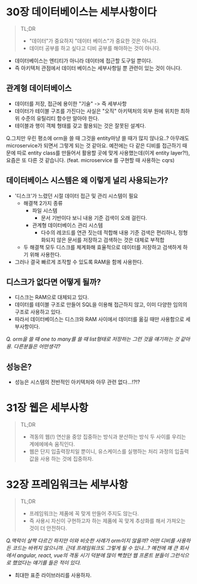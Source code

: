 # 30장 데이터베이스는 세부사항이다

> TL;DR  
> - "데이터"가 중요하지 "데이터 베이스"가 중요한 것은 아니다.
> - 데이터 공부를 하고 싶다고 디비 공부를 해야하는 것이 아니다.


- 데이터베이스는 엔티티가 아니라 데이터에 접근할 도구일 뿐이다.
- 즉 아키텍처 관점에서 데이터 베이스는 세부사항일 뿐 관련이 있는 것이 아니다.

## 관계형 데이터베이스
- 데이터를 저장, 접근에 용이한 "기술" -> 즉 세부사항
- 데이터가 테이블 구조를 가진다는 사실은 "오직" 아키텍처의 외부 원에 위치한 최하위 수준의 유틸리티 함수만 알아야 한다.
- 테이블과 행이 객체 형태를 갖고 활용되는 것은 잘못된 설계다.

Q.그치만 우린 평소에 orm을 쓸 때 그것을 entity마냥 쓸 때가 많지 않나요..?
아무래도 microservice가 되면서 그렇게 되는 것 같아요. 예전에는 다 같은 디비를 접근하기 때문에 따로 entity class를 만들어서 활용할 곳에 맞게 사용했는데(이게 entity layer?!), 요즘은 또 다른 것 같습니다. (feat. microservice 를 구현할 때 사용하는 cqrs)


## 데이터베이스 시스템은 왜 이렇게 널리 사용되는가?
- '디스크'가 느렸던 시절 데이터 접근 및 관리 시스템이 필요
    - 해결책 2가지 종류
        - 파일 시스템
            - 문서 기반이다 보니 내용 기준 검색이 오래 걸린다.
        - 관계형 데이터베이스 관리 시스템
            - 다수의 레코드를 연관 짓는데 적합해 내용 기준 검색은 편리하나, 정형화되지 않은 문서를 저장하고 검색하는 것은 대체로 부적합
    - 두 해결책 모두 디스크를 체계화해 효율적으로 데이터를 저장하고 검색하게 하기 위해 사용한다.
- 그러나 결국 빠르게 조작할 수 있도록 RAM을 함께 사용한다.


## 디스크가 없다면 어떻게 될까?
- 디스크는 RAM으로 대체되고 있다.
- 데이터를 테이블 구조로 만들어 SQL을 이용해 접근하지 않고, 이미 다양한 임의의 구조로 사용하고 있다.
- 따라서 데이터베이스는 디스크와 RAM 사이에서 데이터를 옮길 때만 사용함으로 세부사항이다.

*Q. orm을 쓸 때 one to many를 쓸 때 list형태로 저장하는 그런 것을 얘기하는 것 같아용. 다른분들은 어떤생각?*


## 성능은?
- 성능은 시스템의 전반적인 아키텍처와 아무 관련 없다...!?!?




# 31장 웹은 세부사항

> TL;DR  
> - 격동의 웹(!) 연산을 중앙 집중하는 방식과 분산하는 방식 두 사이를 우리는 계에에에속 움직인다.
> - 웹은 단지 입출력장치일 뿐이니, 유스케이스를 실행하는 처리 과정의 입출력값을 사용 하는 것에 집중하자.




# 32장 프레임워크는 세부사항

> TL;DR  
> - 프레임워크는 제품에 꼭 맞게 만들어 주지도 않는다.
> - 즉 사용시 자신이 구현하고자 하는 제품에 꼭 맞게 추상화를 해서 가져오는 것이 더 안전하다.

*Q.맥락이 살짝 다르긴 하지만 이와 비슷한 사례가 orm이지 않을까? 어떤 디비를 사용하든 코드는 바뀌지 않으니까. 근데 프레임워크도 그렇게 될 수 있나...? 예전에 꽤 큰 회사에서 angular, react, vue의 격동 시기 덕분에 많이 빡쳤던 웹 프론트 분들이 그런식으로 했었다는 얘기를 들은 적이 있다.*
 - 최대한 표준 라이브러리를 사용하자.




